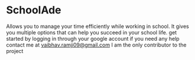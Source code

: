 # SchoolAde

Allows you to manage your time efficiently while working in school. It gives you multiple options that can help you succeed in your school life. 
get started by logging in through your google account
if you need any help contact me at vaibhav.ramji09@gmail.com
I am the only contributor to the project
